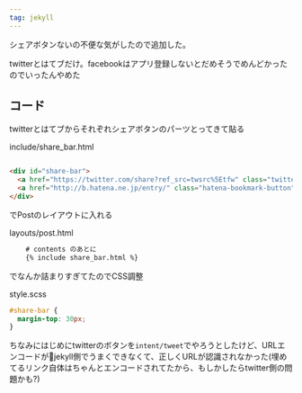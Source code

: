 ```yaml
---
tag: jekyll
---
```


シェアボタンないの不便な気がしたので追加した。

twitterとはてブだけ。facebookはアプリ登録しないとだめそうでめんどかったのでいったんやめた

## コード

twitterとはてブからそれぞれシェアボタンのパーツとってきて貼る

include/share_bar.html

```html

<div id="share-bar">
  <a href="https://twitter.com/share?ref_src=twsrc%5Etfw" class="twitter-share-button" data-show-count="false">Tweet</a><script async src="https://platform.twitter.com/widgets.js" charset="utf-8"></script>
  <a href="http://b.hatena.ne.jp/entry/" class="hatena-bookmark-button" data-hatena-bookmark-layout="basic-label-counter" data-hatena-bookmark-lang="ja" title="このエントリーをはてなブックマークに追加"><img src="https://b.st-hatena.com/images/entry-button/button-only@2x.png" alt="このエントリーをはてなブックマークに追加" width="20" height="20" style="border: none;" /></a><script type="text/javascript" src="https://b.st-hatena.com/js/bookmark_button.js" charset="utf-8" async="async"></script>
</div>


```

でPostのレイアウトに入れる

layouts/post.html

```html
    # contents のあとに
    {% include share_bar.html %}
```

でなんか詰まりすぎてたのでCSS調整

style.scss

```css
#share-bar {
  margin-top: 30px;	
}

```

ちなみにはじめにtwitterのボタンを`intent/tweet`でやろうとしたけど、URLエンコードがjekyll側でうまくできなくて、正しくURLが認識されなかった(埋めてるリンク自体はちゃんとエンコードされてたから、もしかしたらtwitter側の問題かも?)
